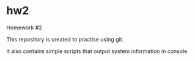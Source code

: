 # hw2
Homework #2

This repository is created to practise using git.

It also contains simple scripts that output system information in console.
